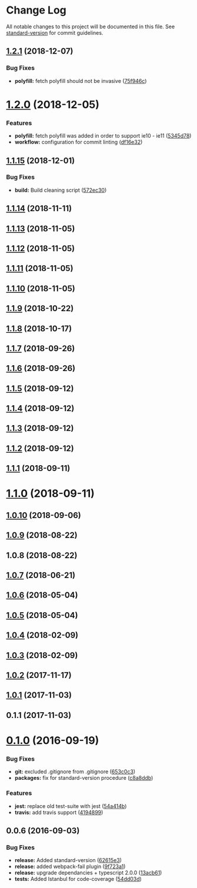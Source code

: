 # Change Log

All notable changes to this project will be documented in this file. See [standard-version](https://github.com/conventional-changelog/standard-version) for commit guidelines.

<a name="1.2.1"></a>
## [1.2.1](https://github.com/AlexeyPopovUA/advanced-logger/compare/v1.2.0...v1.2.1) (2018-12-07)


### Bug Fixes

* **polyfill:** fetch polyfill should not be invasive ([75f946c](https://github.com/AlexeyPopovUA/advanced-logger/commit/75f946c))



<a name="1.2.0"></a>
# [1.2.0](https://github.com/AlexeyPopovUA/advanced-logger/compare/v1.1.15...v1.2.0) (2018-12-05)


### Features

* **polyfill:** fetch polyfill was added in order to support ie10 - ie11 ([5345d78](https://github.com/AlexeyPopovUA/advanced-logger/commit/5345d78))
* **workflow:** configuration for commit linting ([df16e32](https://github.com/AlexeyPopovUA/advanced-logger/commit/df16e32))



<a name="1.1.15"></a>
## [1.1.15](https://github.com/AlexeyPopovUA/advanced-logger/compare/v1.1.14...v1.1.15) (2018-12-01)


### Bug Fixes

* **build:** Build cleaning script ([572ec30](https://github.com/AlexeyPopovUA/advanced-logger/commit/572ec30))



<a name="1.1.14"></a>
## [1.1.14](https://github.com/AlexeyPopovUA/advanced-logger/compare/v1.1.13...v1.1.14) (2018-11-11)



<a name="1.1.13"></a>
## [1.1.13](https://github.com/AlexeyPopovUA/advanced-logger/compare/v1.1.11...v1.1.13) (2018-11-05)



<a name="1.1.12"></a>
## [1.1.12](https://github.com/AlexeyPopovUA/advanced-logger/compare/v1.1.11...v1.1.12) (2018-11-05)



<a name="1.1.11"></a>
## [1.1.11](https://github.com/AlexeyPopovUA/advanced-logger/compare/v1.1.10...v1.1.11) (2018-11-05)



<a name="1.1.10"></a>
## [1.1.10](https://github.com/AlexeyPopovUA/advanced-logger/compare/v1.1.9...v1.1.10) (2018-11-05)



<a name="1.1.9"></a>
## [1.1.9](https://github.com/AlexeyPopovUA/universal-logger/compare/v1.1.8...v1.1.9) (2018-10-22)



<a name="1.1.8"></a>
## [1.1.8](https://github.com/AlexeyPopovUA/universal-logger/compare/v1.1.7...v1.1.8) (2018-10-17)



<a name="1.1.7"></a>
## [1.1.7](https://github.com/AlexeyPopovUA/universal-logger/compare/v1.1.6...v1.1.7) (2018-09-26)



<a name="1.1.6"></a>
## [1.1.6](https://github.com/AlexeyPopovUA/universal-logger/compare/v1.0.9...v1.1.6) (2018-09-26)



<a name="1.1.5"></a>
## [1.1.5](https://github.com/AlexeyPopovUA/universal-logger/compare/v1.1.4...v1.1.5) (2018-09-12)



<a name="1.1.4"></a>
## [1.1.4](https://github.com/AlexeyPopovUA/universal-logger/compare/v1.1.3...v1.1.4) (2018-09-12)



<a name="1.1.3"></a>
## [1.1.3](https://github.com/AlexeyPopovUA/universal-logger/compare/v1.1.2...v1.1.3) (2018-09-12)



<a name="1.1.2"></a>
## [1.1.2](https://github.com/AlexeyPopovUA/universal-logger/compare/v1.1.1...v1.1.2) (2018-09-12)



<a name="1.1.1"></a>
## [1.1.1](https://github.com/AlexeyPopovUA/universal-logger/compare/v1.1.0...v1.1.1) (2018-09-11)



<a name="1.1.0"></a>
# [1.1.0](https://github.com/AlexeyPopovUA/universal-logger/compare/v1.0.10...v1.1.0) (2018-09-11)



<a name="1.0.10"></a>
## [1.0.10](https://github.com/AlexeyPopovUA/universal-logger/compare/v1.0.6...v1.0.10) (2018-09-06)



<a name="1.0.9"></a>
## [1.0.9](https://github.com/AlexeyPopovUA/universal-logger/compare/v1.0.8...v1.0.9) (2018-08-22)



<a name="1.0.8"></a>
## 1.0.8 (2018-08-22)



<a name="1.0.7"></a>
## [1.0.7](https://github.com/AlexeyPopovUA/universal-logger/compare/v1.0.6...v1.0.7) (2018-06-21)



<a name="1.0.6"></a>
## [1.0.6](https://github.com/AlexeyPopovUA/universal-logger/compare/v1.0.5...v1.0.6) (2018-05-04)



<a name="1.0.5"></a>
## [1.0.5](https://github.com/AlexeyPopovUA/universal-logger/compare/v1.0.4...v1.0.5) (2018-05-04)



<a name="1.0.4"></a>
## [1.0.4](https://github.com/AlexeyPopovUA/universal-logger/compare/v1.0.3...v1.0.4) (2018-02-09)



<a name="1.0.3"></a>
## [1.0.3](https://github.com/AlexeyPopovUA/universal-logger/compare/v1.0.2...v1.0.3) (2018-02-09)



<a name="1.0.2"></a>
## [1.0.2](https://github.com/AlexeyPopovUA/universal-logger/compare/v1.0.1...v1.0.2) (2017-11-17)



<a name="1.0.1"></a>
## [1.0.1](https://github.com/AlexeyPopovUA/universal-logger/compare/v0.1.1...v1.0.1) (2017-11-03)



<a name="0.1.1"></a>
## 0.1.1 (2017-11-03)



<a name="0.1.0"></a>
# [0.1.0](https://github.com/DxCx/ts-library-starter/compare/v0.0.6...v0.1.0) (2016-09-19)


### Bug Fixes

* **git:** excluded .gitignore from .gitignore ([653c0c3](https://github.com/DxCx/ts-library-starter/commit/653c0c3))
* **packages:** fix for standard-version procedure ([c8a8ddb](https://github.com/DxCx/ts-library-starter/commit/c8a8ddb))


### Features

* **jest:** replace old test-suite with jest ([54a414b](https://github.com/DxCx/ts-library-starter/commit/54a414b))
* **travis:** add travis support ([4194899](https://github.com/DxCx/ts-library-starter/commit/4194899))



<a name="0.0.6"></a>
## 0.0.6 (2016-09-03)


### Bug Fixes

* **release:** Added standard-version ([62615e3](https://github.com/DxCx/ts-library-starter/commit/62615e3))
* **release:** added webpack-fail plugin ([9f723a1](https://github.com/DxCx/ts-library-starter/commit/9f723a1))
* **release:** upgrade dependancies + typescript 2.0.0 ([13acb61](https://github.com/DxCx/ts-library-starter/commit/13acb61))
* **tests:** Added Istanbul for code-coverage ([54dd03d](https://github.com/DxCx/ts-library-starter/commit/54dd03d))
